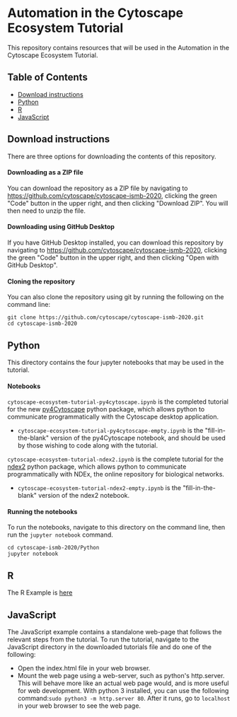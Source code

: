 # Automation in the Cytoscape Ecosystem Tutorial

This repository contains resources that will be used in the Automation in the Cytoscape Ecosystem Tutorial.

## Table of Contents

* [Download instructions](#download-instructions)
* [Python](#python)
* [R](#r)
* [JavaScript](#javascript)

## Download instructions

There are three options for downloading the contents of this repository.

#### Downloading as a ZIP file
You can download the repository as a ZIP file by navigating to https://github.com/cytoscape/cytoscape-ismb-2020, clicking the green "Code" button in the upper right, and then clicking "Download ZIP". You will then need to unzip the file.

#### Downloading using GitHub Desktop
If you have GitHub Desktop installed, you can download this repository by navigating to https://github.com/cytoscape/cytoscape-ismb-2020, clicking the green "Code" button in the upper right, and then clicking "Open with GitHub Desktop".

#### Cloning the repository
You can also clone the repository using git by running the following on the command line:
```
git clone https://github.com/cytoscape/cytoscape-ismb-2020.git
cd cytoscape-ismb-2020
```

## Python

This directory contains the four jupyter notebooks that may be used in the tutorial.

#### Notebooks

`cytoscape-ecosystem-tutorial-py4cytoscape.ipynb` is the completed tutorial for the new [py4Cytoscape](https://py4cytoscape.readthedocs.io/en/latest/) python package, which allows python to communicate programmatically with the Cytoscape desktop application. 
* `cytoscape-ecosystem-tutorial-py4cytoscape-empty.ipynb` is the "fill-in-the-blank" version of the py4Cytoscape notebook, and should be used by those wishing to code along with the tutorial.

`cytoscape-ecosystem-tutorial-ndex2.ipynb` is the complete tutorial for the [ndex2](https://ndex2.readthedocs.io/en/latest/) python package, which allows python to communicate programmatically with NDEx, the online repository for biological networks. 
* `cytoscape-ecosystem-tutorial-ndex2-empty.ipynb` is the "fill-in-the-blank" version of the ndex2 notebook.

#### Running the notebooks

To run the notebooks, navigate to this directory on the command line, then run the `jupyter notebook` command.
```
cd cytoscape-ismb-2020/Python
jupyter notebook
```

## R

The R Example is [here](https://cytoscape.org/cytoscape-automation/for-scripters/R/notebooks/Cytoscape-ecosystem-tutorial.nb.html)

## JavaScript

The JavaScript example contains a standalone web-page that follows the relevant steps from the tutorial. To run the tutorial, navigate to the JavaScript directory in the downloaded tutorials file and do one of the following:

- Open the index.html file in your web browser.
- Mount the web page using a web-server, such as python's http.server. This will behave more like an actual web page would, and is more useful for web development. With python 3 installed, you can use the following command:`sudo python3 -m http.server 80`. After it runs, go to `localhost` in your web browser to see the web page.

 
